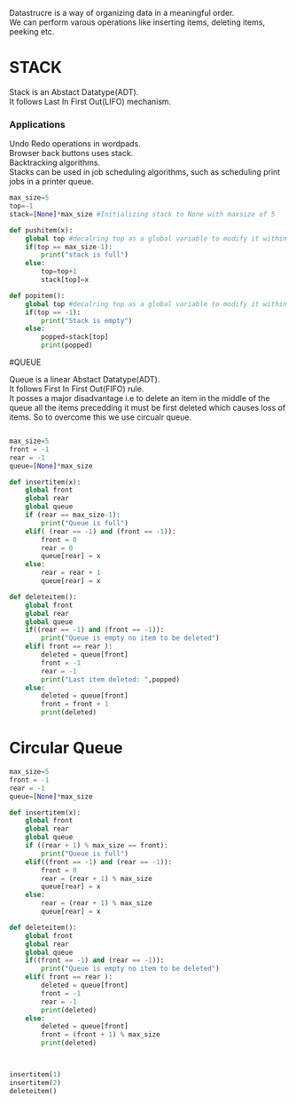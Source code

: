 Datastrucre is a way of organizing data in a meaningful order.  
We can perform varous operations like inserting items, deleting items, peeking etc.

# STACK

Stack is an Abstact Datatype(ADT).  
It follows Last In First Out(LIFO) mechanism.

### Applications

Undo Redo operations in wordpads.  
Browser back buttons uses stack.  
Backtracking algorithms.  
Stacks can be used in job scheduling algorithms, such as scheduling print jobs in a printer queue.

```PYTHON
max_size=5
top=-1
stack=[None]*max_size #Initializing stack to None with maxsize of 5

def pushitem(x):
    global top #decalring top as a global variable to modify it within the function.
    if(top == max_size-1):
        print("stack is full")
    else:
        top=top+1
        stack[top]=x

def popitem():
    global top #decalring top as a global variable to modify it within the function.
    if(top == -1):
        print("Stack is empty")
    else:
        popped=stack[top]
        print(popped)

```

#QUEUE

Queue is a linear Abstact Datatype(ADT).  
It follows First In First Out(FIFO) rule.  
It posses a major disadvantage i.e to delete an item in the middle of the queue all the items precedding it must be first deleted which causes loss of items. So to overcome this we use circualr queue.

```PYTHON

max_size=5
front = -1
rear = -1
queue=[None]*max_size

def insertitem(x):
    global front
    global rear
    global queue
    if (rear == max_size-1):
        print("Queue is full")
    elif( (rear == -1) and (front == -1)):
        front = 0
        rear = 0
        queue[rear] = x
    else:
        rear = rear + 1
        queue[rear] = x

def deleteitem():
    global front
    global rear
    global queue
    if((rear == -1) and (front == -1)):
        print("Queue is empty no item to be deleted")
    elif( front == rear ):
        deleted = queue[front]
        front = -1
        rear = -1
        print("Last item deleted: ",popped)
    else:
        deleted = queue[front]
        front = front + 1
        print(deleted)
```

# Circular Queue

```PYTHON
max_size=5
front = -1
rear = -1
queue=[None]*max_size

def insertitem(x):
    global front
    global rear
    global queue
    if ((rear + 1) % max_size == front):
        print("Queue is full")
    elif((front == -1) and (rear == -1)):
        front = 0
        rear = (rear + 1) % max_size
        queue[rear] = x
    else:
        rear = (rear + 1) % max_size
        queue[rear] = x

def deleteitem():
    global front
    global rear
    global queue
    if((front == -1) and (rear == -1)):
        print("Queue is empty no item to be deleted")
    elif( front == rear ):
        deleted = queue[front]
        front = -1
        rear = -1
        print(deleted)
    else:
        deleted = queue[front]
        front = (front + 1) % max_size
        print(deleted)



insertitem(1)
insertitem(2)
deleteitem()
```
